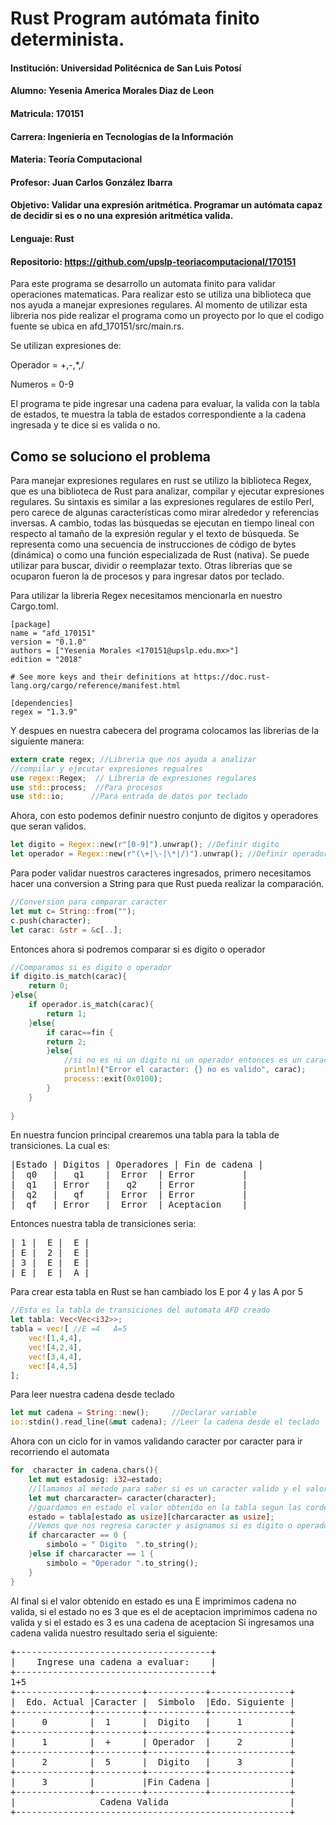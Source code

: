 # Rust Program autómata finito determinista.
#### Institución: Universidad Politécnica de San Luis Potosí
#### Alumno: Yesenia America Morales Diaz de Leon
#### Matricula: 170151
#### Carrera: Ingeniería en Tecnologías de la Información
#### Materia: Teoría Computacional
#### Profesor: Juan Carlos González Ibarra
#### Objetivo:  Validar una expresión aritmética. Programar un autómata capaz de decidir si es o no una expresión aritmética valida.
#### Lenguaje: Rust
#### Repositorio: https://github.com/upslp-teoriacomputacional/170151

Para este programa se desarrollo un automata finito para validar operaciones matematicas. Para realizar esto se  utiliza una biblioteca que nos ayuda a manejar expresiones regulares. Al momento de utilizar esta libreria nos pide realizar el programa como un proyecto por lo que el codigo fuente se ubica en afd_170151/src/main.rs.

Se utilizan expresiones de:

Operador = +,-,*,/

Numeros = 0-9

El programa te pide ingresar una cadena para evaluar, la valida con la tabla de estados, te muestra la tabla de estados correspondiente a la cadena ingresada y te dice si es valida o no.

## Como se soluciono el problema 
Para manejar expresiones regulares en rust se utilizo la biblioteca Regex, que es una biblioteca de Rust para analizar, compilar y ejecutar expresiones regulares. Su sintaxis es similar a las expresiones regulares de estilo Perl, pero carece de algunas características como mirar alrededor y referencias inversas. A cambio, todas las búsquedas se ejecutan en tiempo lineal con respecto al tamaño de la expresión regular y el texto de búsqueda.
Se representa como una secuencia de instrucciones de código de bytes (dinámica) o como una función especializada de Rust (nativa). Se puede utilizar para buscar, dividir o reemplazar texto.
Otras librerias que se ocuparon fueron la de procesos y para ingresar datos por teclado.

Para utilizar la libreria Regex necesitamos mencionarla en nuestro Cargo.toml.
```
[package]
name = "afd_170151"
version = "0.1.0"
authors = ["Yesenia Morales <170151@upslp.edu.mx>"]
edition = "2018"

# See more keys and their definitions at https://doc.rust-lang.org/cargo/reference/manifest.html

[dependencies]
regex = "1.3.9"
```
Y despues en nuestra cabecera del programa colocamos las librerias de la siguiente manera:

```rust
extern crate regex; //Libreria que nos ayuda a analizar
//compilar y ejecutar expresiones regualres
use regex::Regex;  // Libreria de expresiones regulares
use std::process;  //Para procesos
use std::io;      //Para entrada de datos por teclado
```
Ahora, con esto podemos definir nuestro conjunto de digitos y operadores que seran validos.
```rust
let digito = Regex::new(r"[0-9]").unwrap(); //Definir digito
let operador = Regex::new(r"(\+|\-|\*|/)").unwrap(); //Definir operadores
```
Para poder validar nuestros caracteres ingresados, primero necesitamos hacer una conversion a String para que Rust pueda realizar la comparación.
```rust
//Conversion para comparar caracter
let mut c= String::from("");
c.push(character);
let carac: &str = &c[..];
```
Entonces ahora si podremos comparar si es digito o operador
```rust
//Comparamos si es digito o operador
if digito.is_match(carac){
    return 0;
}else{
    if operador.is_match(carac){
        return 1;
    }else{
        if carac==fin {
        return 2;
        }else{
            //si no es ni un digito ni un operador entonces es un caracter no validp
            println!("Error el caracter: {} no es valido", carac);
            process::exit(0x0100);
        }
    }
    
}
```
En nuestra funcion principal crearemos una tabla para la tabla de transiciones. La cual es:
<pre>
|Estado	| Digitos | Operadores | Fin de cadena |
|  q0   |   q1	  |  Error	| Error         |
|  q1	| Error	  |   q2	| Error         |
|  q2	|   qf	  |  Error	| Error         |
|  qf	| Error	  |  Error	| Aceptacion    |
</pre>

Entonces nuestra tabla de transiciones seria:
<pre>
| 1 |  E |  E |
| E |  2 |  E |
| 3 |  E |  E |
| E |  E |  A |
</pre>

Para crear esta tabla en Rust se han cambiado los E por 4 y las A por 5

```rust
//Esta es la tabla de transiciones del automata AFD creado
let tabla: Vec<Vec<i32>>;
tabla = vec![ //E =4   A=5
    vec![1,4,4],
    vec![4,2,4],
    vec![3,4,4],
    vec![4,4,5]
];
```
Para leer nuestra cadena desde teclado

```rust
let mut cadena = String::new();     //Declarar variable
io::stdin().read_line(&mut cadena); //Leer la cadena desde el teclado
```

Ahora con un ciclo for in vamos validando caracter por caracter para ir recorriendo el automata

```rust
for  character in cadena.chars(){
    let mut estadosig: i32=estado;
    //llamamos al metodo para saber si es un caracter valido y el valor retornado se guarda en charcaracter
    let mut charcaracter= caracter(character);
    //guardamos en estado el valor obtenido en la tabla segun las cordenadas que recibio anteriormente
    estado = tabla[estado as usize][charcaracter as usize];
    //Vemos que nos regresa caracter y asignamos si es digito o operador
    if charcaracter == 0 {
        simbolo = " Digito  ".to_string();
    }else if charcaracter == 1 {
        simbolo = "Operador ".to_string();
    }
}
```

Al final si el valor obtenido en estado es una E imprimimos cadena no valida, si el estado no es 3 que es el de aceptacion imprimimos cadena no valida y si el estado es 3 es una cadena de aceptacion
Si ingresamos una cadena valida nuestro resultado seria el siguiente:
<pre>
+-------------------------------------+
|    Ingrese una cadena a evaluar:    |
+-------------------------------------+
1+5
+--------------+---------+-----------+---------------+
|  Edo. Actual |Caracter |  Simbolo  |Edo. Siguiente |
+--------------+---------+-----------+---------------+
|     0        |  1      |  Digito   |     1         |
+--------------+---------+-----------+---------------+
|     1        |  +      | Operador  |     2         |
+--------------+---------+-----------+---------------+
|     2        |  5      |  Digito   |     3         |
+--------------+---------+-----------+---------------+
|     3        |         |Fin Cadena |               |
+--------------+---------+-----------+---------------+
|                Cadena Valida                       |
+----------------------------------------------------+
</pre>
